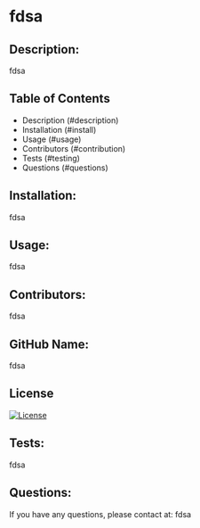 
  # fdsa

  ## Description:
  fdsa

  ## Table of Contents
  - Description (#description)
  - Installation (#install)
  - Usage (#usage)
  - Contributors (#contribution)
  - Tests (#testing)
  - Questions (#questions)

  ## Installation:
  fdsa

  ## Usage:
  fdsa

  ## Contributors:
  fdsa

  ## GitHub Name:
  fdsa

  ## License
  [![License](https://img.shields.io/badge/License-Apache_2.0-blue.svg)](https://opensource.org/licenses/Apache-2.0)

  ## Tests:
  fdsa

  ## Questions:
  If you have any questions, please contact at: 
  fdsa

